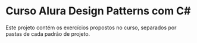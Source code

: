 # Curso Alura Design Patterns com C#

Este projeto contém os exercícios propostos no curso, separados por pastas de cada padrão de projeto.
